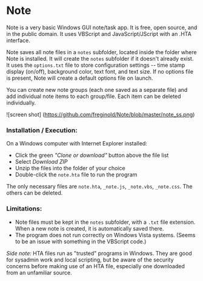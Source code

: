 # Note
Note is a very basic Windows GUI note/task app.  It is free, open source, and in the public domain.  It uses VBScript and JavaScript/JScript with an .HTA interface.

Note saves all note files in a `notes` subfolder, located inside the folder where Note is installed.  It will create the `notes` subfolder if it doesn't already exist.  It uses the `options.txt` file to store configuration settings -- time stamp display (on/off), background color, text font, and text size.  If no options file is present, Note will create a default options file on launch.

You can create new note groups (each one saved as a separate file) and add individual note items to each group/file.  Each item can be deleted individually.

![screen shot]
(https://github.com/freginold/Note/blob/master/note_ss.png)

### Installation / Execution:
On a Windows computer with Internet Explorer installed:
  - Click the green *"Clone or download"* button above the file list
  - Select *Download ZIP*
  - Unzip the files into the folder of your choice
  - Double-click the `note.hta` file to run the program

The only necessary files are `note.hta`, `_note.js`, `_note.vbs`, `_note.css`.  The others can be deleted.

### Limitations:
- Note files must be kept in the `notes` subfolder, with a `.txt` file extension.  When a new note is created, it is automatically saved there.
- The program does not run correctly on Windows Vista systems.  (Seems to be an issue with something in the VBScript code.)


*Side note:* HTA files run as "trusted" programs in Windows.  They are good for sysadmin work and local scripting, but be aware of the security concerns before making use of an HTA file, especially one downloaded from an unfamiliar source.
